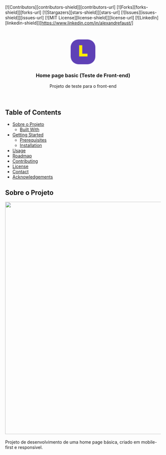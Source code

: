 <!-- PROJECT SHIELDS -->
<!--
*** I'm using markdown "reference style" links for readability.
*** Reference links are enclosed in brackets [ ] instead of parentheses ( ).
*** See the bottom of this document for the declaration of the reference variables
*** for contributors-url, forks-url, etc. This is an optional, concise syntax you may use.
*** https://www.markdownguide.org/basic-syntax/#reference-style-links
-->
[![Contributors][contributors-shield]][contributors-url]
[![Forks][forks-shield]][forks-url]
[![Stargazers][stars-shield]][stars-url]
[![Issues][issues-shield]][issues-url]
[![MIT License][license-shield]][license-url]
[![LinkedIn][linkedin-shield]][https://www.linkedin.com/in/alexandrefaust/]


<!-- PROJECT LOGO -->
<br />
<p align="center">
  <a href="https://github.com/github_username/repo_name">
    <img src="src/assets/images/grupo2820@2x.png" alt="Logo" width="80" height="80">
  </a>

  <h3 align="center">Home page basic (Teste de Front-end)</h3>

  <p align="center">
    Projeto de teste para o front-end
    <br />
    <!--a href="https://github.com/deadfirer/Home-basic-test"><strong>Explore the docs »</strong></a-->
    <br />
    <br />
    <!--a href="https://github.com/deadfirer/Home-basic-test">View Demo</a>
    ·
    <a href="https://github.com/deadfirer/Home-basic-test/issues">Report Bug</a>
    ·
    <a href="https://github.com/deadfirer/Home-basic-test/issues">Request Feature</a-->
  </p>
</p>

<!-- TABLE OF CONTENTS -->
## Table of Contents

* [Sobre o Projeto](#sobre-o-projeto)
  * [Built With](#built-with)
* [Getting Started](#getting-started)
  * [Prerequisites](#prerequisites)
  * [Installation](#installation)
* [Usage](#usage)
* [Roadmap](#roadmap)
* [Contributing](#contributing)
* [License](#license)
* [Contact](#contact)
* [Acknowledgements](#acknowledgements)



## Sobre o Projeto

<p align="center">
  <img width="1050" height="750" src="https://drive.google.com/uc?export=view&id=13hSKk9Dcz2zPMqxDkEEj4UZfLGTQvlPO">
</p>

Projeto de desenvolvimento de uma home page básica, criado em mobile-first e responsivel.
